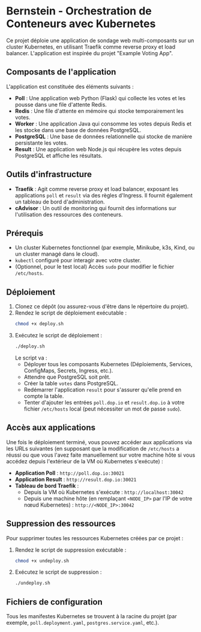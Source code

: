 # Bernstein - Orchestration de Conteneurs avec Kubernetes

Ce projet déploie une application de sondage web multi-composants sur un cluster Kubernetes, en utilisant Traefik comme reverse proxy et load balancer. L'application est inspirée du projet "Example Voting App".

## Composants de l'application

L'application est constituée des éléments suivants :

*   **Poll** : Une application web Python (Flask) qui collecte les votes et les pousse dans une file d'attente Redis.
*   **Redis** : Une file d'attente en mémoire qui stocke temporairement les votes.
*   **Worker** : Une application Java qui consomme les votes depuis Redis et les stocke dans une base de données PostgreSQL.
*   **PostgreSQL** : Une base de données relationnelle qui stocke de manière persistante les votes.
*   **Result** : Une application web Node.js qui récupère les votes depuis PostgreSQL et affiche les résultats.

## Outils d'infrastructure

*   **Traefik** : Agit comme reverse proxy et load balancer, exposant les applications `poll` et `result` via des règles d'Ingress. Il fournit également un tableau de bord d'administration.
*   **cAdvisor** : Un outil de monitoring qui fournit des informations sur l'utilisation des ressources des conteneurs.

## Prérequis

*   Un cluster Kubernetes fonctionnel (par exemple, Minikube, k3s, Kind, ou un cluster managé dans le cloud).
*   `kubectl` configuré pour interagir avec votre cluster.
*   (Optionnel, pour le test local) Accès `sudo` pour modifier le fichier `/etc/hosts`.

## Déploiement

1.  Clonez ce dépôt (ou assurez-vous d'être dans le répertoire du projet).
2.  Rendez le script de déploiement exécutable :
    ```bash
    chmod +x deploy.sh
    ```
3.  Exécutez le script de déploiement :
    ```bash
    ./deploy.sh
    ```
    Le script va :
    *   Déployer tous les composants Kubernetes (Déploiements, Services, ConfigMaps, Secrets, Ingress, etc.).
    *   Attendre que PostgreSQL soit prêt.
    *   Créer la table `votes` dans PostgreSQL.
    *   Redémarrer l'application `result` pour s'assurer qu'elle prend en compte la table.
    *   Tenter d'ajouter les entrées `poll.dop.io` et `result.dop.io` à votre fichier `/etc/hosts` local (peut nécessiter un mot de passe `sudo`).

## Accès aux applications

Une fois le déploiement terminé, vous pouvez accéder aux applications via les URLs suivantes (en supposant que la modification de `/etc/hosts` a réussi ou que vous l'avez faite manuellement sur votre machine hôte si vous accédez depuis l'extérieur de la VM où Kubernetes s'exécute) :

*   **Application Poll** : `http://poll.dop.io:30021`
*   **Application Result** : `http://result.dop.io:30021`
*   **Tableau de bord Traefik** :
    *   Depuis la VM où Kubernetes s'exécute : `http://localhost:30042`
    *   Depuis une machine hôte (en remplaçant `<NODE_IP>` par l'IP de votre nœud Kubernetes) : `http://<NODE_IP>:30042`

## Suppression des ressources

Pour supprimer toutes les ressources Kubernetes créées par ce projet :

1.  Rendez le script de suppression exécutable :
    ```bash
    chmod +x undeploy.sh
    ```
2.  Exécutez le script de suppression :
    ```bash
    ./undeploy.sh
    ```

## Fichiers de configuration

Tous les manifestes Kubernetes se trouvent à la racine du projet (par exemple, `poll.deployment.yaml`, `postgres.service.yaml`, etc.).